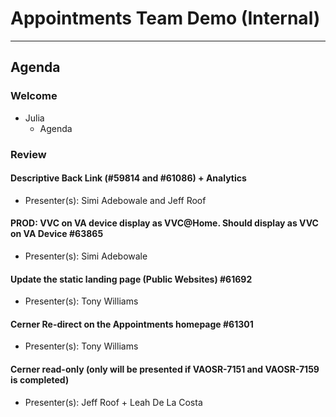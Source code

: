 # Appointments Team Demo (Internal) 

---

## Agenda

### Welcome

- Julia 
  - Agenda

### Review 

#### Descriptive Back Link (#59814 and #61086) + Analytics 
  - Presenter(s): Simi Adebowale and Jeff Roof

#### PROD: VVC on VA device display as VVC@Home. Should display as VVC on VA Device #63865
  - Presenter(s): Simi Adebowale

#### Update the static landing page (Public Websites) #61692 
  - Presenter(s): Tony Williams

#### Cerner Re-direct on the Appointments homepage #61301
  - Presenter(s): Tony Williams

#### Cerner read-only (only will be presented if VAOSR-7151 and VAOSR-7159 is completed) 
  - Presenter(s): Jeff Roof + Leah De La Costa



